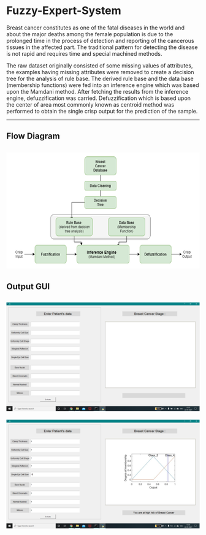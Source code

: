 # Fuzzy-Expert-System
Breast cancer constitutes as one of the fatal diseases in the world and about the major deaths among the female population is due to the prolonged time in the process of detection and reporting of the cancerous tissues in the affected part. The traditional pattern for detecting the disease is not rapid and requires time and special machined methods.

The raw dataset originally consisted of some missing values of attributes, the examples having missing attributes were removed to create a decision tree for the analysis of rule base. The derived rule base and the data base (membership functions) were fed into an inference engine which was based upon the Mamdani method. After fetching the results from the inference engine, defuzzification was carried. Defuzzification  which is based upon the center of area most commonly known as centroid method was performed to obtain the single crisp output for the prediction of the sample. 

---
## Flow Diagram
![](Images/flow.png)
---
## Output GUI

![](Images/output1.png)
---
![](Images/output2.png)
